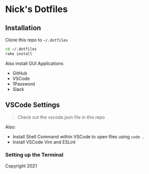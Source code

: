 # Nick's Dotfiles

## Installation

Clone this repo to `~/.dotfiles`

```bash
cd ~/.dotfiles
rake install
```

Also install GUI Applications

* GitHub
* VSCode
* 1Password
* Slack

## VSCode Settings

> Check out the vscode.json file in this repo

Also:

* Install Shell Command within VSCode to open files using `code .`
* Install VSCode Vim and ESLint

### Setting up the Terminal


Copyright 2021
